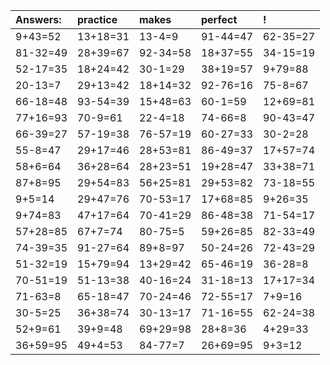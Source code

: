 | Answers: | practice | makes | perfect | ! |
| :--- | :--- | :--- | :--- | :--- |
| 9+43=52 | 13+18=31 | 13-4=9 | 91-44=47 | 62-35=27 | 
| 81-32=49 | 28+39=67 | 92-34=58 | 18+37=55 | 34-15=19 | 
| 52-17=35 | 18+24=42 | 30-1=29 | 38+19=57 | 9+79=88 | 
| 20-13=7 | 29+13=42 | 18+14=32 | 92-76=16 | 75-8=67 | 
| 66-18=48 | 93-54=39 | 15+48=63 | 60-1=59 | 12+69=81 | 
| 77+16=93 | 70-9=61 | 22-4=18 | 74-66=8 | 90-43=47 | 
| 66-39=27 | 57-19=38 | 76-57=19 | 60-27=33 | 30-2=28 | 
| 55-8=47 | 29+17=46 | 28+53=81 | 86-49=37 | 17+57=74 | 
| 58+6=64 | 36+28=64 | 28+23=51 | 19+28=47 | 33+38=71 | 
| 87+8=95 | 29+54=83 | 56+25=81 | 29+53=82 | 73-18=55 | 
| 9+5=14 | 29+47=76 | 70-53=17 | 17+68=85 | 9+26=35 | 
| 9+74=83 | 47+17=64 | 70-41=29 | 86-48=38 | 71-54=17 | 
| 57+28=85 | 67+7=74 | 80-75=5 | 59+26=85 | 82-33=49 | 
| 74-39=35 | 91-27=64 | 89+8=97 | 50-24=26 | 72-43=29 | 
| 51-32=19 | 15+79=94 | 13+29=42 | 65-46=19 | 36-28=8 | 
| 70-51=19 | 51-13=38 | 40-16=24 | 31-18=13 | 17+17=34 | 
| 71-63=8 | 65-18=47 | 70-24=46 | 72-55=17 | 7+9=16 | 
| 30-5=25 | 36+38=74 | 30-13=17 | 71-16=55 | 62-24=38 | 
| 52+9=61 | 39+9=48 | 69+29=98 | 28+8=36 | 4+29=33 | 
| 36+59=95 | 49+4=53 | 84-77=7 | 26+69=95 | 9+3=12 | 
